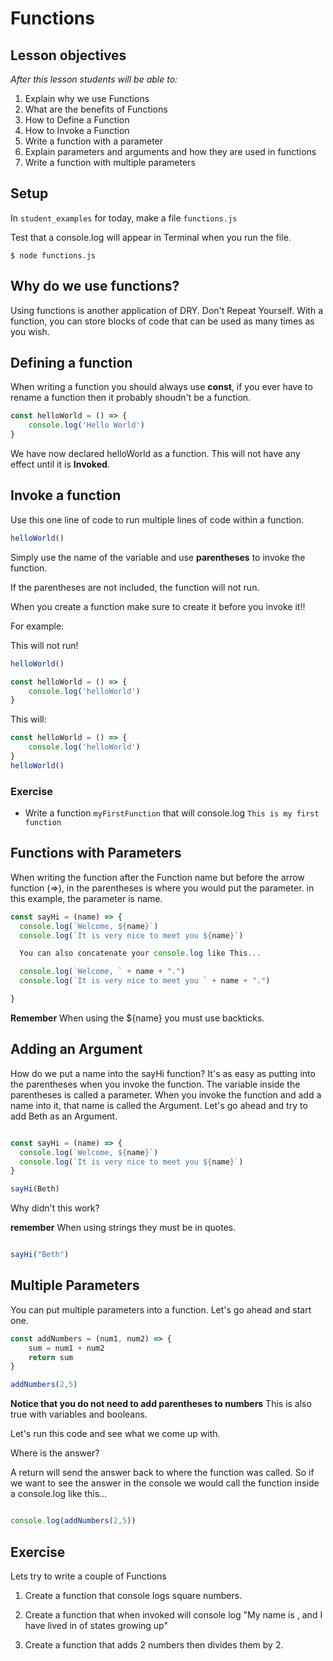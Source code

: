 # Functions

## Lesson objectives

_After this lesson students will be able to:_

1. Explain why we use Functions
1. What are the benefits of Functions
1. How to Define a Function
1. How to Invoke a Function
1. Write a function with a parameter
1. Explain parameters and arguments and how they are used in functions
1. Write a function with multiple parameters



## Setup

In `student_examples` for today, make a file `functions.js`

Test that a console.log will appear in Terminal when you run the file.


```
$ node functions.js
```



## Why do we use functions?

Using functions is another application of DRY. Don't Repeat Yourself. With a function, you can store blocks of code that can be used as many times as you wish.


## Defining a function

When writing a function you should always use **const**, if you ever have to rename a function then it probably shoudn't be a function.

```javascript
const helloWorld = () => {
	console.log('Hello World')
}
```

We have now declared helloWorld as a function. This will not have any effect until it is **Invoked**.


## Invoke a function

Use  this one line of code to run multiple lines of code within a function.

```javascript
helloWorld()
```

Simply use the name of the variable and use **parentheses** to invoke the function.

If the parentheses are not included, the function will not run.

When you create a function make sure to create it before you invoke it!!

For example:

This will not run!

```javascript
helloWorld()

const helloWorld = () => {
	console.log('helloWorld')
}
```

This will:

```javascript
const helloWorld = () => {
	console.log('helloWorld')
}
helloWorld()

```


### Exercise

* Write a function `myFirstFunction` that will console.log `This is my first function`



## Functions with Parameters

When writing the function after the Function name but before the arrow function (=>), in the parentheses is where you would put the parameter.
in this example, the parameter is name.

```javascript
const sayHi = (name) => {
  console.log(`Welcome, ${name}`)
  console.log(`It is very nice to meet you ${name}`)

  You can also concatenate your console.log like This...

  console.log(`Welcome, ` + name + ".")
  console.log(`It is very nice to meet you ` + name + ".")

}
```

**Remember** When using the ${name} you must use backticks.



## Adding an Argument


How do we put a name into the sayHi function?
It's as easy as putting into the parentheses when you invoke the function.
The variable inside the parentheses is called a parameter. When you invoke the function and add a name into it, that name is called the Argument.
 Let's go ahead and try to add Beth as an Argument.


```javascript

const sayHi = (name) => {
  console.log(`Welcome, ${name}`)
  console.log(`It is very nice to meet you ${name}`)
}

sayHi(Beth)

```

Why didn't this work?

**remember** When using strings they must be in quotes.

```javascript

sayHi("Beth")
```



## Multiple Parameters

You can put multiple parameters into a function.
Let's go ahead and start one.

```javascript
const addNumbers = (num1, num2) => {
    sum = num1 + num2
    return sum
}

addNumbers(2,5)
```
**Notice that you do not need to add parentheses to numbers**
This is also true with variables and booleans.

Let's run this code and see what we come up with.

Where is the answer?

A return will send the answer back to where the function was called.
So if we want to see the answer in the console we would call the function inside a console.log like this...

```javascript

console.log(addNumbers(2,5))
```



## Exercise

Lets try to write a couple of Functions

1. Create a function that console logs square numbers.

1. Create a function that when invoked will console log "My name is <your name here> , and I have lived in <number> of states growing up"

1. Create a function that adds 2 numbers then divides them by 2.
